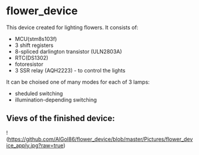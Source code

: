 # flower_device
This device created for lighting flowers. It consists of:  
  * MCU(stm8s103f)  
  * 3 shift registers
  * 8-spliced darlington transistor (ULN2803A)
  * RTC(DS1302)
  * fotoresistor
  * 3 SSR relay (AQH2223) - to control the lights  
  
It can be choised one of many modes for each of 3 lamps:  
  * sheduled switching
  * illumination-depending switching

## Vievs of the finished device:  
!(https://github.com/AlGol86/flower_device/blob/master/Pictures/flower_device_apply.jpg?raw=true)
